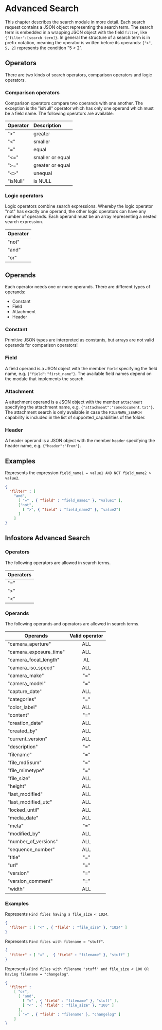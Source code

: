 
# Advanced Search


This chapter describes the search module in more detail. Each search request contains a JSON object representing the search term. The search term is embedded
in a wrapping JSON object with the field `filter`, like `{"filter":[search term]}`. In general the structure of a search
term is in prefix notation, meaning the operator is written before its operands: `[">", 5, 2]` represents the condition
"5 > 2".

## Operators 

There are two kinds of search operators, comparison operators and logic operators.

### Comparison operators

Comparison operators compare two operands with one another. The exception is the "isNull" operator which has only one operand which must be a field name.
The following operators are available: 

| Operator | Description      |
|:---------|:-----------------|
| ">"      | greater          |
| "<"      | smaller          |
| "="      | equal            |
| "<="     | smaller or equal | 
| ">="     | greater or equal |
| "<>"     | unequal          |
| "isNull" | is NULL          |


### Logic operators

Logic operators combine search expressions. Whereby the logic operator "not" has exactly one operand, the other logic operators can have any number of operands. 
Each operand must be an array representing a nested search expression.

| Operator |
|:---------|
| "not"    |
| "and"    |
| "or"     |

## Operands

Each operator needs one or more operands. There are different types of operands:

* Constant
* Field
* Attachment
* Header

### Constant

Primitive JSON types are interpreted as constants, but arrays are not valid operands for comparison operators!

### Field

A field operand is a JSON object with the member `field` specifying the field name, e.g. `{"field":"first_name"}`. 
The available field names depend on the module that implements the search.

### Attachment

A attachment operand is a JSON object with the member `attachment` specifying the attachment name, e.g. `{"attachment":"somedocument.txt"}`. 
The attachment search is only available in case the `FILENAME_SEARCH` capability is included in the list of supported_capabilities of the folder. 

### Header

A header operand is a JSON object with the member `header` specifying the header name, e.g. `{"header":"From"}`. 


## Examples

Represents the expression `field_name1 = value1 AND NOT field_name2 > value2`.

```json
{
  "filter" : [
    "and",
      [ "=" , { "field" : "field_name1" }, "value1" ],
      ["not",
        [ ">", { "field" : "field_name2" }, "value2"]
      ]
    ]
}
```

## Infostore Advanced Search

### Operators

The following operators are allowed in search terms.

| Operators |
|:----------|
| "="       |
| ">"       |
| "<"       |

### Operands

The following operands and operators are allowed in search terms.

| Operands               | Valid operator |
|------------------------|:--------------:|
| "camera_aperture"      | ALL            |
| "camera_exposure_time" | ALL            |
| "camera_focal_length"  | AL             |
| "camera_iso_speed"     | ALL            |
| "camera_make"          | "="            |
| "camera_model"         | "="            |
| "capture_date"         | ALL            |
| "categories"           | "="            |
| "color_label"          | ALL            |
| "content"              | "="            |
| "creation_date"        | ALL            |
| "created_by"           | ALL            |
| "current_version"      | ALL            |
| "description"          | "="            |
| "filename"             | "="            |
| "file_md5sum"          | "="            |
| "file_mimetype"        | "="            |
| "file_size"            | ALL            |
| "height"               | ALL            |
| "last_modified"        | ALL            |
| "last_modified_utc"    | ALL            |
| "locked_until"         | ALL            |
| "media_date"           | ALL            |
| "meta"                 | "="            |
| "modified_by"          | ALL            |
| "number_of_versions"   | ALL            |
| "sequence_number"      | ALL            |
| "title"                | "="            |
| "url"                  | "="            |
| "version"              | "="            |
| "version_comment"      | "="            |
| "width"                | ALL            |

### Examples

Represents `Find files having a file_size < 1024`.

```json
{
  "filter" : [ "<" , { "field" : "file_size" }, "1024" ]
}
```

Represents `Find files with filename = "stuff"`.

```json
{
  "filter" : [ "=" ,  { "field" : "filename" }, "stuff" ]
}
```

Represents `Find files with filename "stuff" and file_size < 100 OR having filename = "changelog"`.

```json
{
  "filter" : 
    [ "or",
      [ "and",  
        [ "=" , { "field" : "filename" }, "stuff" ],
        [ "<" , { "field" : "file_size" }, "100" ]
      ],
      [ "=" , { "field" : "filename" }, "changelog" ]
    ]
}
```
